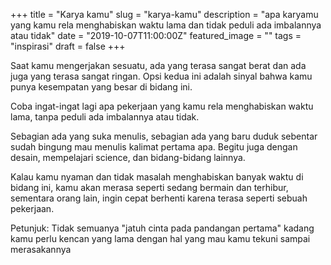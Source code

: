 +++
title = "Karya kamu"
slug = "karya-kamu"
description = "apa karyamu yang kamu rela menghabiskan waktu lama dan tidak peduli ada imbalannya atau tidak"
date = "2019-10-07T11:00:00Z"
featured_image = ""
tags = "inspirasi"
draft = false
+++ 

Saat kamu mengerjakan sesuatu, ada yang terasa sangat berat dan ada juga yang terasa sangat ringan. Opsi kedua ini adalah sinyal bahwa kamu punya kesempatan yang besar di bidang ini.

Coba ingat-ingat lagi apa pekerjaan yang kamu rela menghabiskan waktu lama, tanpa peduli ada imbalannya atau tidak. 

Sebagian ada yang suka menulis, sebagian ada yang baru duduk sebentar sudah bingung mau menulis kalimat pertama apa. Begitu juga dengan desain, mempelajari science, dan bidang-bidang lainnya.

Kalau kamu nyaman dan tidak masalah menghabiskan banyak waktu di bidang ini, kamu akan merasa seperti sedang bermain dan terhibur, sementara orang lain, ingin cepat berhenti karena terasa seperti sebuah pekerjaan.

Petunjuk: Tidak semuanya "jatuh cinta pada pandangan pertama" kadang kamu perlu kencan yang lama dengan hal yang mau kamu tekuni sampai merasakannya